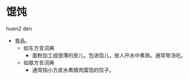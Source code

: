 # 馄饨
huen2 den
+ 食品。
  * 如东方言词典
    + 面粉加工成很薄的皮儿，包进馅儿，放人开水中煮熟。通常带汤吃。
  * 如皋方言词典
    + 通常指小方皮水煮腈肉糜馅的饺子。
